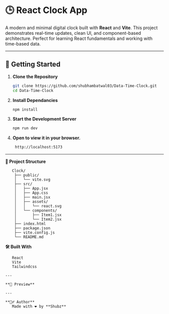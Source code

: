 # 🕒 React Clock App

A modern and minimal digital clock built with **React** and **Vite**. This project demonstrates real-time updates, clean UI, and component-based architecture. Perfect for learning React fundamentals and working with time-based data.

---

## 🚀 Getting Started

1. **Clone the Repository**
   ```bash
   git clone https://github.com/shubhambatwal03/Data-Time-Clock.git
   cd Data-Time-Clock

2. **Install Dependancies**
   ```bash
   npm install

3. **Start the Development Server**
   ```bash
   npm run dev

4. **Open to view it in your browser.**
   ```bash
    http://localhost:5173

---

**📁 Project Structure**
```
   Clock/
    ├── public/
    │   └── vite.svg
    ├── src/
    │   ├── App.jsx
    │   ├── App.css
    │   ├── main.jsx
    │   ├── assets/
    │   │   └── react.svg
    │   └── components/
    │       ├── Item1.jsx
    │       └── Item2.jsx
    ├── index.html
    ├── package.json
    ├── vite.config.js
    └── README.md

```

**🛠️ Built With**
```
   React
   Vite
   Tailwindcss

---

**📸 Preview**

---

**🙋‍♂️ Author**
   Made with ❤️ by **Shubz**
